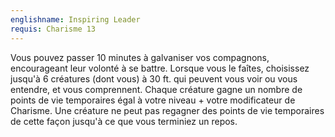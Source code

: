 ```yaml
---
englishname: Inspiring Leader
requis: Charisme 13
---
```

Vous pouvez passer 10 minutes à galvaniser vos compagnons, encourageant leur volonté à se battre. Lorsque vous le faîtes, choisissez jusqu'à 6 créatures (dont vous) à 30 ft. qui peuvent vous voir ou vous entendre, et vous comprennent. Chaque créature gagne un nombre de points de vie temporaires égal à votre niveau + votre modificateur de Charisme. Une créature ne peut pas regagner des points de vie temporaires de cette façon jusqu'à ce que vous terminiez un repos.
